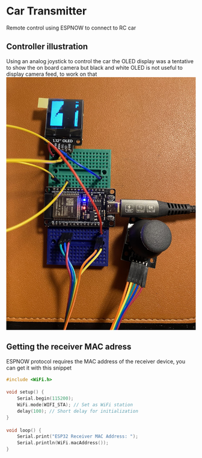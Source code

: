 # Car Transmitter

Remote control using ESPNOW to connect to RC car

## Controller illustration

Using an analog joystick to control the car the OLED display was a tentative to show the on board camera but black and white OLED is not useful to display camera feed, to work on that  
![transmitter](./doc/transmitter.jpg)

## Getting the receiver MAC adress

ESPNOW protocol requires the MAC address of the receiver device,
you can get it with this snippet

```cpp
#include <WiFi.h>

void setup() {
    Serial.begin(115200);
    WiFi.mode(WIFI_STA); // Set as WiFi station
    delay(100); // Short delay for initialization
}

void loop() {
    Serial.print("ESP32 Receiver MAC Address: ");
    Serial.println(WiFi.macAddress());
}
```


